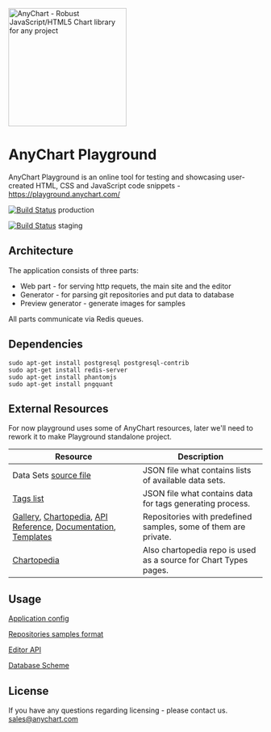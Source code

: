 [<img src="https://cdn.anychart.com/images/logo-transparent-segoe.png?2" width="234px" alt="AnyChart - Robust JavaScript/HTML5 Chart library for any project">](https://anychart.com)

# AnyChart Playground

AnyChart Playground is an online tool for testing and showcasing user-created HTML, 
CSS and JavaScript code snippets - https://playground.anychart.com/

[![Build Status](https://travis-ci.com/AnyChart/playground.svg?token=ERMLfyrvWdA8g6gi11Vp&branch=master)](https://travis-ci.com/AnyChart/playground) production

[![Build Status](https://travis-ci.com/AnyChart/playground.svg?token=ERMLfyrvWdA8g6gi11Vp&branch=staging)](https://travis-ci.com/AnyChart/playground) staging




## Architecture
The application consists of three parts:
* Web part - for serving http requets, the main site and the editor
* Generator - for parsing git repositories and put data to database
* Preview generator - generate images for samples

All parts communicate via Redis queues.


## Dependencies
```
sudo apt-get install postgresql postgresql-contrib
sudo apt-get install redis-server
sudo apt-get install phantomjs
sudo apt-get install pngquant
```

## External Resources
For now playground uses some of AnyChart resources, later we'll need to rework it to make Playground standalone project.
  
| Resource | Description |
| ------------- | ------------- |
| Data Sets [source file](https://static.anychart.com/cdn/anydata/common/index.json)  | JSON file what contains lists of available data sets.|
| [Tags list](https://static.anychart.com/utility/tags_list.json)  | JSON file what contains data for tags generating process. |
| [Gallery](https://github.com/AnyChart/ACDVF-playground-samples), [Chartopedia](https://github.com/AnyChart/Chartopedia.git), [API Reference](https://github.com/AnyChart/api.anychart.com.git), [Documentation](https://github.com/AnyChart/docs.anychart.com.git), [Templates](https://github.com/AnyChart/playground-templates.git) | Repositories with predefined samples, some of them are private. |
| [Chartopedia](https://github.com/AnyChart/Chartopedia.git) | Also chartopedia repo is used as a source for Chart Types pages. |


## Usage

[Application config](doc/config.md)

[Repositories samples format](doc/format.md)

[Editor API](doc/api.md)

[Database Scheme](src/sql/scheme_postgre.sql)

## License
If you have any questions regarding licensing - please contact us. <sales@anychart.com>
